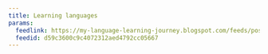 ```yaml
---
title: Learning languages
params:
  feedlink: https://my-language-learning-journey.blogspot.com/feeds/posts/default?alt=rss
  feedid: d59c3600c9c4072312aed4792cc05667
---
```

